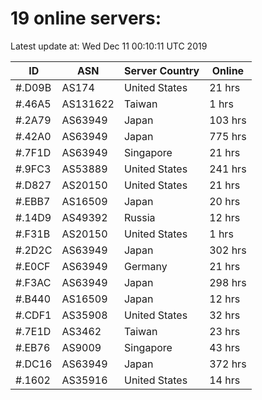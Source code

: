 # 19 online servers:

Latest update at: Wed Dec 11 00:10:11 UTC 2019

| ID | ASN | Server Country | Online |
| -- | --- | -------------- | ------ |
| #.D09B | AS174 | United States | 21 hrs |
| #.46A5 | AS131622 | Taiwan | 1 hrs |
| #.2A79 | AS63949 | Japan | 103 hrs |
| #.42A0 | AS63949 | Japan | 775 hrs |
| #.7F1D | AS63949 | Singapore | 21 hrs |
| #.9FC3 | AS53889 | United States | 241 hrs |
| #.D827 | AS20150 | United States | 21 hrs |
| #.EBB7 | AS16509 | Japan | 20 hrs |
| #.14D9 | AS49392 | Russia | 12 hrs |
| #.F31B | AS20150 | United States | 1 hrs |
| #.2D2C | AS63949 | Japan | 302 hrs |
| #.E0CF | AS63949 | Germany | 21 hrs |
| #.F3AC | AS63949 | Japan | 298 hrs |
| #.B440 | AS16509 | Japan | 12 hrs |
| #.CDF1 | AS35908 | United States | 32 hrs |
| #.7E1D | AS3462 | Taiwan | 23 hrs |
| #.EB76 | AS9009 | Singapore | 43 hrs |
| #.DC16 | AS63949 | Japan | 372 hrs |
| #.1602 | AS35916 | United States | 14 hrs |

